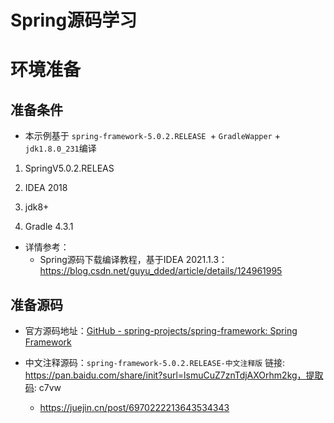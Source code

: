 # Spring源码学习



# 环境准备

## 准备条件

- 本示例基于 `spring-framework-5.0.2.RELEASE `+ `GradleWapper` +  `jdk1.8.0_231`编译

1. SpringV5.0.2.RELEAS  

2. IDEA 2018

3. jdk8+

4. Gradle 4.3.1



- 详情参考：
  - Spring源码下载编译教程，基于IDEA 2021.1.3：https://blog.csdn.net/guyu_dded/article/details/124961995



## 准备源码

- 官方源码地址：[GitHub - spring-projects/spring-framework: Spring Framework](https://github.com/spring-projects/spring-framework)

- 中文注释源码：`spring-framework-5.0.2.RELEASE-中文注释版` 链接: https://pan.baidu.com/share/init?surl=lsmuCuZ7znTdjAXOrhm2kg，提取码: c7vw
  - https://juejin.cn/post/6970222213643534343
















